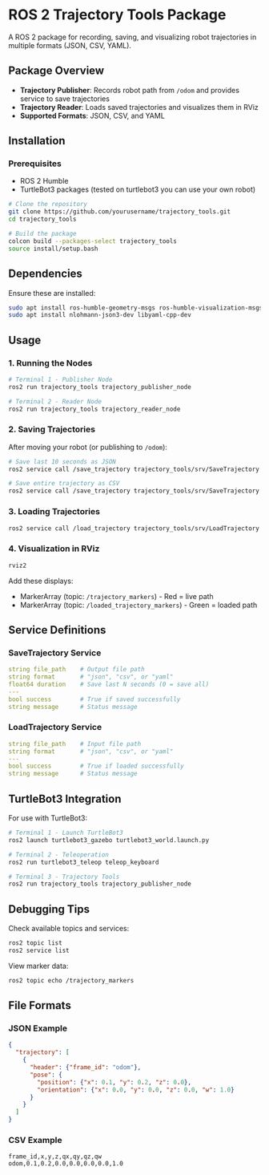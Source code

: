 # ROS 2 Trajectory Tools Package

A ROS 2 package for recording, saving, and visualizing robot trajectories in multiple formats (JSON, CSV, YAML).

##  Package Overview

- **Trajectory Publisher**: Records robot path from `/odom` and provides service to save trajectories
- **Trajectory Reader**: Loads saved trajectories and visualizes them in RViz
- **Supported Formats**: JSON, CSV, and YAML

##  Installation

### Prerequisites
- ROS 2 Humble
- TurtleBot3 packages (tested on turtlebot3 you can use your own robot)

```bash
# Clone the repository
git clone https://github.com/yourusername/trajectory_tools.git
cd trajectory_tools

# Build the package
colcon build --packages-select trajectory_tools
source install/setup.bash
```

##  Dependencies

Ensure these are installed:
```bash
sudo apt install ros-humble-geometry-msgs ros-humble-visualization-msgs ros-humble-nav-msgs ros-humble-tf2-geometry-msgs
sudo apt install nlohmann-json3-dev libyaml-cpp-dev
```

##  Usage

### 1. Running the Nodes
```bash
# Terminal 1 - Publisher Node
ros2 run trajectory_tools trajectory_publisher_node

# Terminal 2 - Reader Node
ros2 run trajectory_tools trajectory_reader_node
```

### 2. Saving Trajectories
After moving your robot (or publishing to `/odom`):

```bash
# Save last 10 seconds as JSON
ros2 service call /save_trajectory trajectory_tools/srv/SaveTrajectory "{file_path: '/tmp/traj.json', format: 'json', duration: 10.0}"

# Save entire trajectory as CSV
ros2 service call /save_trajectory trajectory_tools/srv/SaveTrajectory "{file_path: '/tmp/traj.csv', format: 'csv', duration: 0.0}"
```

### 3. Loading Trajectories
```bash
ros2 service call /load_trajectory trajectory_tools/srv/LoadTrajectory "{file_path: '/tmp/traj.json', format: 'json'}"
```

### 4. Visualization in RViz
```bash
rviz2
```
Add these displays:
- MarkerArray (topic: `/trajectory_markers`) - Red = live path
- MarkerArray (topic: `/loaded_trajectory_markers`) - Green = loaded path

##  Service Definitions

### SaveTrajectory Service
```yaml
string file_path    # Output file path
string format       # "json", "csv", or "yaml"
float64 duration    # Save last N seconds (0 = save all)
---
bool success        # True if saved successfully
string message      # Status message
```

### LoadTrajectory Service
```yaml
string file_path    # Input file path
string format       # "json", "csv", or "yaml"
---
bool success        # True if loaded successfully
string message      # Status message
```

##  TurtleBot3 Integration

For use with TurtleBot3:
```bash
# Terminal 1 - Launch TurtleBot3
ros2 launch turtlebot3_gazebo turtlebot3_world.launch.py

# Terminal 2 - Teleoperation
ros2 run turtlebot3_teleop teleop_keyboard

# Terminal 3 - Trajectory Tools
ros2 run trajectory_tools trajectory_publisher_node
```

##  Debugging Tips

Check available topics and services:
```bash
ros2 topic list
ros2 service list
```

View marker data:
```bash
ros2 topic echo /trajectory_markers
```

##  File Formats

### JSON Example
```json
{
  "trajectory": [
    {
      "header": {"frame_id": "odom"},
      "pose": {
        "position": {"x": 0.1, "y": 0.2, "z": 0.0},
        "orientation": {"x": 0.0, "y": 0.0, "z": 0.0, "w": 1.0}
      }
    }
  ]
}
```

### CSV Example
```
frame_id,x,y,z,qx,qy,qz,qw
odom,0.1,0.2,0.0,0.0,0.0,0.0,1.0
```

